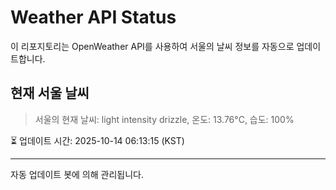 
# Weather API Status

이 리포지토리는 OpenWeather API를 사용하여 서울의 날씨 정보를 자동으로 업데이트합니다.

## 현재 서울 날씨
> 서울의 현재 날씨: light intensity drizzle, 온도: 13.76°C, 습도: 100%

⏳ 업데이트 시간: 2025-10-14 06:13:15 (KST)

---
자동 업데이트 봇에 의해 관리됩니다.
